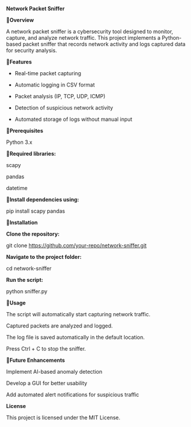 **Network Packet Sniffer**

:pushpin:**Overview**

A network packet sniffer is a cybersecurity tool designed to monitor, capture, and analyze network traffic. This project implements a Python-based packet sniffer that records network activity and logs captured data for security analysis.

:pushpin:**Features**

* Real-time packet capturing

* Automatic logging in CSV format

* Packet analysis (IP, TCP, UDP, ICMP)

* Detection of suspicious network activity

* Automated storage of logs without manual input


:pushpin:**Prerequisites**

Python 3.x

:pushpin:**Required libraries:**

scapy

pandas

datetime

:pushpin:**Install dependencies using:**

pip install scapy pandas

:pushpin:**Installation**

**Clone the repository:**

git clone https://github.com/your-repo/network-sniffer.git

**Navigate to the project folder:**

cd network-sniffer

**Run the script:**

python sniffer.py

:pushpin:**Usage**

The script will automatically start capturing network traffic.

Captured packets are analyzed and logged.

The log file is saved automatically in the default location.

Press Ctrl + C to stop the sniffer.

:pushpin:**Future Enhancements**

Implement AI-based anomaly detection

Develop a GUI for better usability

Add automated alert notifications for suspicious traffic

**License**

This project is licensed under the MIT License.